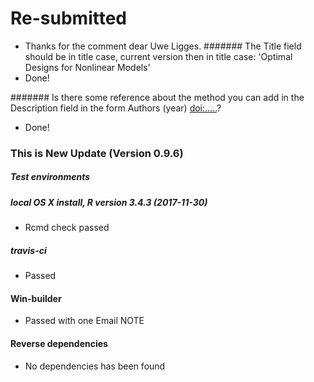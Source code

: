 # Re-submitted
* Thanks for the comment dear Uwe Ligges. 
####### The Title field should be in title case, current version then in title case: 'Optimal Designs for Nonlinear Models'
* Done!


####### Is there some reference about the method you can add in the Description field in the form Authors (year) <doi:.....>?
* Done!


### This is New Update (Version 0.9.6)
##### Test environments

##### local OS X install, R version 3.4.3 (2017-11-30)
* Rcmd check passed 

##### travis-ci 
* Passed

#### Win-builder
* Passed with one Email NOTE


#### Reverse dependencies
* No dependencies has been found







